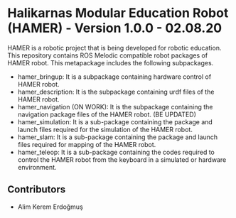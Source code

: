 # Halikarnas Modular Education Robot (HAMER) - Version 1.0.0 - 02.08.20
HAMER is a robotic project that is being developed for robotic education. This repository contains ROS Melodic compatible robot packages of HAMER robot.
This metapackage includes the following subpackages.

- hamer_bringup: It is a subpackage containing hardware control of HAMER robot.
- hamer_description: It is the subpackage containing urdf files of the HAMER robot.
- hamer_navigation (ON WORK): It is the subpackage containing the navigation package files of the HAMER robot. (BE UPDATED)
- hamer_simulation: It is a sub-package containing the package and launch files required for the simulation of the HAMER robot.
- hamer_slam: It is a sub-package containing the package and launch files required for mapping of the HAMER robot.
- hamer_teleop: It is a sub-package containing the codes required to control the HAMER robot from the keyboard in a simulated or hardware environment.

Contributors
--------------
- Alim Kerem Erdoğmuş
